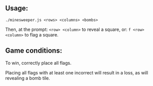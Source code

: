 ## Usage:
`./minesweeper.js <rows> <columns> <bombs>`

Then, at the prompt:
`<row> <column>` to reveal a square, or:
`f <row> <column>` to flag a square.

## Game conditions:
To win, correctly place all flags.

Placing all flags with at least one incorrect will result in a loss, as will revealing a bomb tile.
